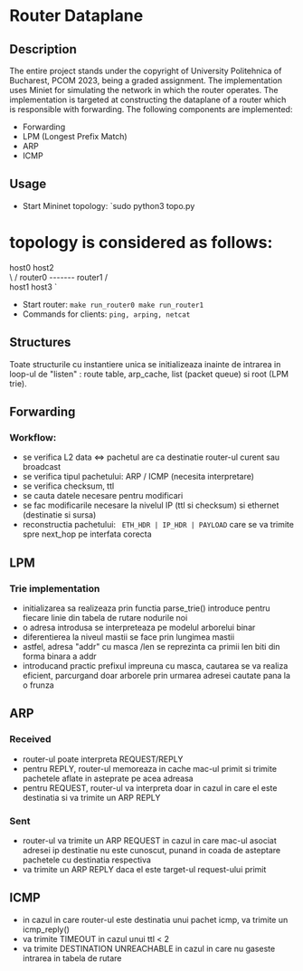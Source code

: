 # Router Dataplane
## Description
The entire project stands under the copyright of University Politehnica of Bucharest, PCOM 2023, being a graded assignment. 
The implementation uses Miniet for simulating the network in which the router operates. 
The implementation is targeted at constructing the dataplane of a router which is responsible with forwarding.
The following components are implemented:
* Forwarding
* LPM (Longest Prefix Match)
* ARP
* ICMP

## Usage
* Start Mininet topology:
`sudo python3 topo.py
# topology is considered as follows:
host0                           host2     
      \                       /
       router0 ------- router1 
      /                       \
host1                           host3
`
* Start router:
`
make run_router0
make run_router1
`
* Commands for clients:
`ping, arping, netcat`

## Structures
Toate structurile cu instantiere unica se initializeaza inainte de intrarea in loop-ul de "listen" : route table, arp_cache, list (packet queue) si root (LPM trie).

## Forwarding
### Workflow:
* se verifica L2 data <=> pachetul are ca destinatie router-ul curent sau broadcast
* se verifica tipul pachetului: ARP / ICMP (necesita interpretare)
* se verifica checksum, ttl
* se cauta datele necesare pentru modificari
* se fac modificarile necesare la nivelul IP (ttl si checksum) si ethernet (destinatie si sursa)
* reconstructia pachetului: ` ETH_HDR | IP_HDR | PAYLOAD` care se va trimite spre next_hop pe interfata corecta

## LPM
### Trie implementation
* initializarea sa realizeaza prin functia parse_trie() introduce pentru fiecare linie din tabela de rutare nodurile noi
* o adresa introdusa se interpreteaza pe modelul arborelui binar
* diferentierea la niveul mastii se face prin lungimea mastii
* astfel, adresa "addr" cu masca /len se reprezinta ca primii len biti din forma binara a addr
* introducand practic prefixul impreuna cu masca, cautarea se va realiza eficient, parcurgand doar arborele prin urmarea adresei cautate pana la o frunza

## ARP
### Received
* router-ul poate interpreta REQUEST/REPLY
* pentru REPLY, router-ul memoreaza in cache mac-ul primit si trimite pachetele aflate in asteprate pe acea adreasa
* pentru REQUEST, router-ul va interpreta doar in cazul in care el este destinatia si va trimite un ARP REPLY
### Sent
* router-ul va trimite un ARP REQUEST in cazul in care mac-ul asociat adresei ip destinatie nu este cunoscut, punand in coada de asteptare pachetele cu destinatia respectiva
* va trimite un ARP REPLY daca el este target-ul request-ului primit

## ICMP
* in cazul in care router-ul este destinatia unui pachet icmp, va trimite un icmp_reply()
* va trimite TIMEOUT in cazul unui ttl < 2
* va trimite DESTINATION UNREACHABLE in cazul in care nu gaseste intrarea in tabela de rutare
